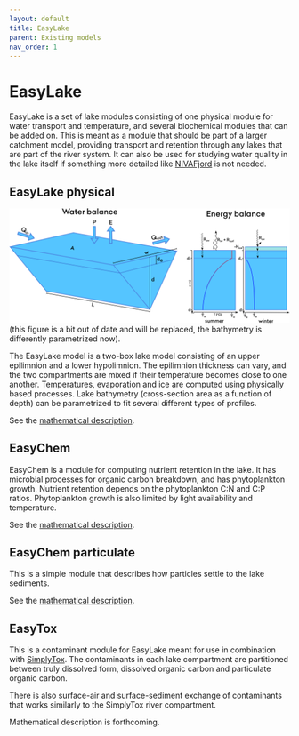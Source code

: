 ```yaml
---
layout: default
title: EasyLake
parent: Existing models
nav_order: 1
---
```


# EasyLake

EasyLake is a set of lake modules consisting of one physical module for water transport and temperature, and several biochemical modules that can be added on. This is meant as a module that should be part of a larger catchment model, providing transport and retention through any lakes that are part of the river system. It can also be used for studying water quality in the lake itself if something more detailed like [NIVAFjord](nivafjord.html) is not needed.

## EasyLake physical

![EasyLake](../img/EasyLake.png)
(this figure is a bit out of date and will be replaced, the bathymetry is differently parametrized now).

The EasyLake model is a two-box lake model consisting of an upper epilimnion and a lower hypolimnion. The epilimnion thickness can vary, and the two compartments are mixed if their temperature becomes close to one another. Temperatures, evaporation and ice are computed using physically based processes. Lake bathymetry (cross-section area as a function of depth) can be parametrized to fit several different types of profiles.

See the [mathematical description](autogen/easylake.html).

## EasyChem

EasyChem is a module for computing nutrient retention in the lake. It has microbial processes for organic carbon breakdown, and has phytoplankton growth. Nutrient retention depends on the phytoplankton C:N and C:P ratios. Phytoplankton growth is also limited by light availability and temperature.

See the [mathematical description](autogen/easylake.html#easychem).

## EasyChem particulate

This is a simple module that describes how particles settle to the lake sediments.

See the [mathematical description](autogen/easylake.html#easychem-particulate).

## EasyTox

This is a contaminant module for EasyLake meant for use in combination with [SimplyTox](simply.html#simplytox). The contaminants in each lake compartment are partitioned between truly dissolved form, dissolved organic carbon and particulate organic carbon.

There is also surface-air and surface-sediment exchange of contaminants that works similarly to the SimplyTox river compartment.

Mathematical description is forthcoming.